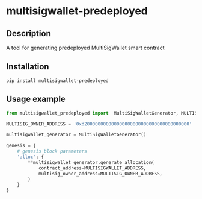 # multisigwallet-predeployed

## Description

A tool for generating predeployed MultiSigWallet smart contract

## Installation

```console
pip install multisigwallet-predeployed
```

## Usage example

```python
from multisigwallet_predeployed import  MultiSigWalletGenerator, MULTISIGWALLET_ADDRESS

MULTISIG_OWNER_ADDRESS = '0xd200000000000000000000000000000000000000'

multisigwallet_generator = MultiSigWalletGenerator()

genesis = {
    # genesis block parameters
    'alloc': {
        **multisigwallet_generator.generate_allocation(
            contract_address=MULTISIGWALLET_ADDRESS,
            multisig_owner_address=MULTISIG_OWNER_ADDRESS,
        )
    }
}

```